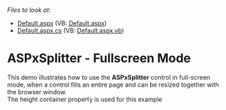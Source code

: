 <!-- default file list -->
*Files to look at*:

* [Default.aspx](./CS/WebSite/Default.aspx) (VB: [Default.aspx](./VB/WebSite/Default.aspx))
* [Default.aspx.cs](./CS/WebSite/Default.aspx.cs) (VB: [Default.aspx.vb](./VB/WebSite/Default.aspx.vb))
<!-- default file list end -->
# ASPxSplitter - Fullscreen Mode


<p>This demo illustrates how to use the <strong>ASPxSplitter</strong> control in full-screen mode, when a control fills an entire page and can be resized together with the browser window. <br />
The height container property is used for this example</p><br />


<br/>


